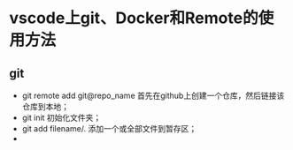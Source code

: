 # vscode上git、Docker和Remote的使用方法

## git

- git remote add git@repo_name 首先在github上创建一个仓库，然后链接该仓库到本地；
- git init 初始化文件夹；
- git add filename/.  添加一个或全部文件到暂存区；
- 